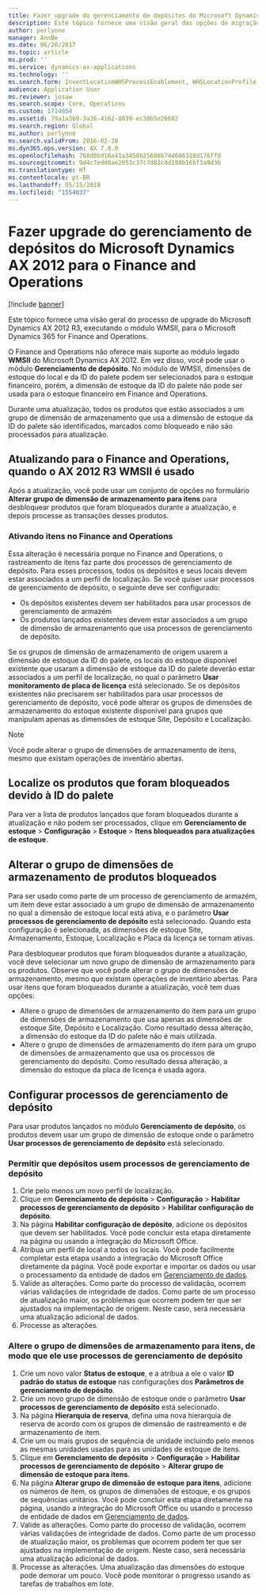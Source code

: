 ```yaml
---
title: Fazer upgrade do gerenciamento de depósitos do Microsoft Dynamics AX 2012 para o Finance and Operations
description: Este tópico fornece uma visão geral das opções de migração de gerenciamento do produto e de depósito.
author: perlynne
manager: AnnBe
ms.date: 06/20/2017
ms.topic: article
ms.prod: ''
ms.service: dynamics-ax-applications
ms.technology: ''
ms.search.form: InventLocationWHSProcessEnablement, WHSLocationProfile, InventTableStorageDimensionGroupChange, InventUpdateBlockedItem, WHSParameters, WHSReservationHierarchy, WHSUOMSeqGroupTable
audience: Application User
ms.reviewer: josaw
ms.search.scope: Core, Operations
ms.custom: 1714054
ms.assetid: 79a1a3b9-3a36-4162-8839-ec39b5e26602
ms.search.region: Global
ms.author: perlynne
ms.search.validFrom: 2016-02-28
ms.dyn365.ops.version: AX 7.0.0
ms.openlocfilehash: 768d0bd16a41a3458b25606b74d606318d176ff0
ms.sourcegitcommit: 9d4c7edd0ae2053c37c7d81cdd180b16bf3a9d3b
ms.translationtype: HT
ms.contentlocale: pt-BR
ms.lasthandoff: 05/15/2019
ms.locfileid: "1554037"
---
```

# <a name="upgrade-warehouse-management-from-microsoft-dynamics-ax-2012-to-finance-and-operations"></a>Fazer upgrade do gerenciamento de depósitos do Microsoft Dynamics AX 2012 para o Finance and Operations


[!include [banner](../includes/banner.md)]

Este tópico fornece uma visão geral do processo de upgrade do Microsoft Dynamics AX 2012 R3, executando o módulo WMSII, para o Microsoft Dynamics 365 for Finance and Operations.

O Finance and Operations não oferece mais suporte ao módulo legado **WMSII** do Microsoft Dynamics AX 2012. Em vez disso, você pode usar o módulo **Gerenciamento de depósito**. No módulo de WMSII, dimensões de estoque do local e da ID do palete podem ser selecionados para o estoque financeiro, porém, a dimensão de estoque da ID do palete não pode ser usada para o estoque financeiro em Finance and Operations.

Durante uma atualização, todos os produtos que estão associados a um grupo de dimensão de armazenamento que usa a dimensão de estoque da ID do palete são identificados, marcados como bloqueado e não são processados para atualização.

## <a name="upgrading-to-finance-and-operations-when-ax-2012-r3-wmsii-is-used"></a>Atualizando para o Finance and Operations, quando o AX 2012 R3 WMSII é usado
Após a atualização, você pode usar um conjunto de opções no formulário **Alterar grupo de dimensão de armazenamento para itens** para desbloquear produtos que foram bloqueados durante a atualização, e depois processe as transações desses produtos.

### <a name="enabling-items-in-finance-and-operations"></a>Ativando itens no Finance and Operations
Essa alteração é necessária porque no Finance and Operations, o rastreamento de itens faz parte dos processos de gerenciamento de depósito. Para esses processos, todos os depósitos e seus locais devem estar associados a um perfil de localização. Se você quiser usar processos de gerenciamento de depósito, o seguinte deve ser configurado:
-   Os depósitos existentes devem ser habilitados para usar processos de gerenciamento de armazém 
-   Os produtos lançados existentes devem estar associados a um grupo de dimensão de armazenamento que usa processos de gerenciamento de depósito. 

Se os grupos de dimensão de armazenamento de origem usarem a dimensão de estoque da ID do palete, os locais do estoque disponível existente que usaram a dimensão de estoque da ID do palete deverão estar associados a um perfil de localização, no qual o parâmetro **Usar monitoramento de placa de licença** está selecionado. Se os depósitos existentes não precisarem ser habilitados para usar processos de gerenciamento de depósito, você pode alterar os grupos de dimensões de armazenamento do estoque existente disponível para grupos que manipulam apenas as dimensões de estoque Site, Depósito e Localização. 

> [!NOTE] 
>  Você pode alterar o grupo de dimensões de armazenamento de itens, mesmo que existam operações de inventário abertas.

## <a name="find-products-that-were-blocked-because-of-pallet-id"></a>Localize os produtos que foram bloqueados devido à ID do palete
Para ver a lista de produtos lançados que foram bloqueados durante a atualização e não podem ser processados, clique em **Gerenciamento de estoque** &gt; **Configuração** &gt; **Estoque** &gt; **Itens bloqueados para atualizações de estoque**.

## <a name="change-storage-dimension-group-for-blocked-products"></a>Alterar o grupo de dimensões de armazenamento de produtos bloqueados 
 
Para ser usado como parte de um processo de gerenciamento de armazém, um item deve estar associado a um grupo de dimensão de armazenamento no qual a dimensão de estoque local está ativa, e o parâmetro **Usar processos de gerenciamento de depósito** está selecionado. Quando esta configuração é selecionada, as dimensões de estoque Site, Armazenamento, Estoque, Localização e Placa da licença se tornam ativas.

Para desbloquear produtos que foram bloqueados durante a atualização, você deve selecionar um novo grupo de dimensão de armazenamento para os produtos. Observe que você pode alterar o grupo de dimensões de armazenamento, mesmo que existam operações de inventário abertas. Para usar itens que foram bloqueados durante a atualização, você tem duas opções:

-   Altere o grupo de dimensões de armazenamento do item para um grupo de dimensões de armazenamento que usa apenas as dimensões de estoque Site, Depósito e Localização. Como resultado dessa alteração, a dimensão do estoque da ID do palete não é mais utilizada.
-   Altere o grupo de dimensões de armazenamento do item para um grupo de dimensões de armazenamento que usa os processos de gerenciamento do depósito. Como resultado dessa alteração, a dimensão do estoque da placa de licença é usada agora.

## <a name="configure-warehouse-management-processes"></a>Configurar processos de gerenciamento de depósito
Para usar produtos lançados no módulo **Gerenciamento de depósito**, os produtos devem usar um grupo de dimensão de estoque onde o parâmetro **Usar processos de gerenciamento de depósito** está selecionado.

### <a name="enable-warehouses-to-use-warehouse-management-processes"></a>Permitir que depósitos usem processos de gerenciamento de depósito

1.  Crie pelo menos um novo perfil de localização.
2.  Clique em **Gerenciamento de depósito** &gt; **Configuração** &gt; **Habilitar processos de gerenciamento de depósito** &gt; **Habilitar configuração de depósito**.
3.  Na página **Habilitar configuração de depósito**, adicione os depósitos que devem ser habilitados. Você pode concluir esta etapa diretamente na página ou usando a integração do Microsoft Office.
4.  Atribua um perfil de local a todos os locais. Você pode facilmente completar esta etapa usando a integração do Microsoft Office diretamente da página. Você pode exportar e importar os dados ou usar o processamento da entidade de dados em [Gerenciamento de dados](../../dev-itpro/data-entities/data-entities.md).
5.  Valide as alterações. Como parte do processo de validação, ocorrem várias validações de integridade de dados. Como parte de um processo de atualização maior, os problemas que ocorrem podem ter que ser ajustados na implementação de origem. Neste caso, será necessária uma atualização adicional de dados.
6.  Processe as alterações.

### <a name="change-the-storage-dimension-group-for-items-so-that-it-uses-warehouse-management-processes"></a>Altere o grupo de dimensões de armazenamento para itens, de modo que ele use processos de gerenciamento de depósito

1.  Crie um novo valor **Status de estoque**, e a atribua a ele o valor **ID padrão do status de estoque** nas configurações dos **Parâmetros de gerenciamento de depósito**.
2.  Crie um novo grupo de dimensão de estoque onde o parâmetro **Usar processos de gerenciamento de depósito** está selecionado.
3.  Na página **Hierarquia de reserva**, defina uma nova hierarquia de reserva de acordo com os grupos de dimensão de rastreamento e de armazenamento de item.
4.  Crie um ou mais grupos de sequência de unidade incluindo pelo menos as mesmas unidades usadas para as unidades de estoque de itens.
5.  Clique em **Gerenciamento de depósito** &gt; **Configuração** &gt; **Habilitar processos de gerenciamento de depósito** &gt; **Alterar grupo de dimensão de estoque para itens**.
6.  Na página **Alterar grupo de dimensão de estoque para itens**, adicione os números de item, os grupos de dimensões de estoque, e os grupos de sequências unitários. Você pode concluir esta etapa diretamente na página, usando a integração do Microsoft Office ou usando o processo de entidade de dados em [Gerenciamento de dados](../../dev-itpro/data-entities/data-entities.md).
7.  Valide as alterações. Como parte do processo de validação, ocorrem várias validações de integridade de dados. Como parte de um processo de atualização maior, os problemas que ocorrem podem ter que ser ajustados na implementação de origem. Neste caso, será necessária uma atualização adicional de dados.
8.  Processe as alterações. Uma atualização das dimensões do estoque pode demorar um pouco. Você pode monitorar o progresso usando as tarefas de trabalhos em lote.
